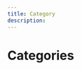 ```yaml
---
title: Category
description:
---
```


<columns mode="normal" number="1" number-m="1" number-s="1" id="category__title">

<block>

# Categories

</block>

</columns>










<columns mode="normal" number="4" number-m="2" number-s="2" id="category__items">

<block>

<products-card title="Hoodie" url="/single-product" image="hoodies-sweatshirts-1.jpg" subtitle="Starting at $9.99"/>

</block>

<block>

<products-card title="Crewneck" url="/single-product" image="hoodies-sweatshirts-2.jpg" subtitle="Starting at $9.99"/>

</block>

<block>

<products-card title="Sweatshirt with zipper" url="/single-product" image="hoodies-sweatshirts-3.jpg" subtitle="Starting at $9.99"/>

</block>

<block>

<products-card title="Long hooded sweatshirt" url="/single-product" image="hoodies-sweatshirts-4.jpg" subtitle="Starting at $9.99"/>

</block>

<block>

<products-card title="Sweatshirt fastened with buttons" url="/single-product" image="hoodies-sweatshirts-5.jpg" subtitle="Starting at $9.99"/>

</block>

<block>

<products-card title="V-neck sweatshirt" url="/single-product" image="hoodies-sweatshirts-6.jpg" subtitle="Starting at $9.99"/>

</block>

<block>

<products-card title="Crewneck" url="/single-product" image="hoodies-sweatshirts-7.jpg" subtitle="Starting at $9.99"/>

</block>

<block>

<products-card title="Sweatshirt with zipper" url="/single-product" image="hoodies-sweatshirts-8.jpg" subtitle="Starting at $9.99"/>

</block>

<block>

<products-card title="Sleeveless sweatshirt" url="/single-product" image="hoodies-sweatshirts-9.jpg" subtitle="Starting at $9.99"/>

</block>

<block>

<products-card title="Sweatshirt fastened with buttons" url="/single-product" image="hoodies-sweatshirts-10.jpg" subtitle="Starting at $9.99"/>

</block>

</columns>